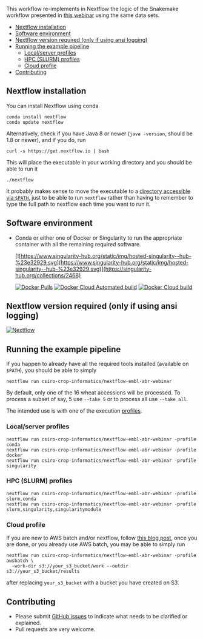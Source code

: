 This workflow re-implements in Nextflow the logic of the Snakemake workflow presented in [this webinar](https://github.com/UofABioinformaticsHub/2019_EMBL-ABR_Snakemake_webinar#data-for-the-webinar) using the same data sets.


- [Nextflow installation](#nextflow-installation)
- [Software environment](#software-environment)
- [Nextflow version required (only if using ansi logging)](#nextflow-version-required-only-if-using-ansi-logging)
- [Running the example pipeline](#running-the-example-pipeline)
  - [Local/server profiles](#localserver-profiles)
  - [HPC (SLURM) profiles](#hpc-slurm-profiles)
  - [Cloud profile](#cloud-profile)
- [Contributing](#contributing)

##  Nextflow installation

You can install Nextflow using conda

```
conda install nextflow
conda update nextflow
```

Alternatively, check if you have Java 8 or newer (`java -version`, should be 1.8 or newer), and if you do, run

```
curl -s https://get.nextflow.io | bash
```

This will place the executable in your working directory and you should be able to run it

```
./nextflow
```

It probably makes sense to move the executable to a [directory accessible via `$PATH`](https://askubuntu.com/questions/60218/how-to-add-a-directory-to-the-path), just to be able to run `nextflow` rather than having to remember to type the full path to nextflow each time you want to run it.



## Software environment


* Conda or either one of Docker or Singularity to run the appropriate container with all the remaining required software.


  [![https://www.singularity-hub.org/static/img/hosted-singularity--hub-%23e32929.svg](https://www.singularity-hub.org/static/img/hosted-singularity--hub-%23e32929.svg)](https://singularity-hub.org/collections/2468)


  [![Docker Pulls](https://img.shields.io/docker/pulls/rsuchecki/nextflow-embl-abr-webinar.svg)](https://hub.docker.com/r/rsuchecki/nextflow-embl-abr-webinar) 
  [![Docker Cloud Automated build](https://img.shields.io/docker/cloud/automated/rsuchecki/nextflow-embl-abr-webinar.svg)](https://hub.docker.com/r/rsuchecki/nextflow-embl-abr-webinar) 
  [![Docker Cloud build](https://img.shields.io/docker/cloud/build/rsuchecki/nextflow-embl-abr-webinar.svg)](https://hub.docker.com/r/rsuchecki/nextflow-embl-abr-webinar) 


## Nextflow version required (only if using ansi logging)

[![Nextflow](https://img.shields.io/badge/nextflow-%E2%89%A519.02.0--edge-orange.svg)](https://www.nextflow.io/)


## Running the example pipeline

If you happen to already have all the required tools installed (available on `$PATH`), you should be able to simply

```
nextflow run csiro-crop-informatics/nextflow-embl-abr-webinar
```

By default, only one of the 16 wheat accessions will be processed. To process a subset of say, 5 use `--take 5` or to process all use `--take all`.


The intended use is with one of the execution [profiles](https://github.com/csiro-crop-informatics/nextflow-embl-abr-webinar/blob/13bf8b1a041541ad8bc1e30d5bdef23e2b37b67f/nextflow.config#L44-L94).

### Local/server profiles

```
nextflow run csiro-crop-informatics/nextflow-embl-abr-webinar -profile conda
nextflow run csiro-crop-informatics/nextflow-embl-abr-webinar -profile docker
nextflow run csiro-crop-informatics/nextflow-embl-abr-webinar -profile singularity
```


### HPC (SLURM) profiles

```
nextflow run csiro-crop-informatics/nextflow-embl-abr-webinar -profile slurm,conda
nextflow run csiro-crop-informatics/nextflow-embl-abr-webinar -profile slurm,singularity,singularitymodule
```


### Cloud profile

If you are new to AWS batch and/or nextflow, follow [this blog post](https://antunderwood.gitlab.io/bioinformant-blog/posts/running_nextflow_on_aws_batch/), once you are done, or you already use AWS batch, you may be able to simply run

```
nextflow run csiro-crop-informatics/nextflow-embl-abr-webinar -profile awsbatch \
  -work-dir s3://your_s3_bucket/work --outdir s3://your_s3_bucket/results
```

after replacing `your_s3_bucket` with a bucket you have created on S3.

## Contributing

* Please submit [GitHub issues](https://github.com/csiro-crop-informatics/nextflow-embl-abr-webinar/issues/new) to indicate what needs to be clarified or explained.
* Pull requests are very welcome.
